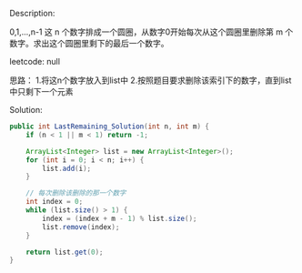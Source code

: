 Description:

0,1,...,n-1 这 n 个数字排成一个圆圈，从数字0开始每次从这个圆圈里删除第 m 个数字。求出这个圆圈里剩下的最后一个数字。
 
leetcode: null

思路： 
1.将这n个数字放入到list中 
2.按照题目要求删除该索引下的数字，直到list中只剩下一个元素

Solution:

```java
public int LastRemaining_Solution(int n, int m) {
    if (n < 1 || m < 1) return -1;

    ArrayList<Integer> list = new ArrayList<Integer>();
    for (int i = 0; i < n; i++) {
        list.add(i);
    }

    // 每次删除该删除的那一个数字
    int index = 0;
    while (list.size() > 1) {
        index = (index + m - 1) % list.size();
        list.remove(index);
    }

    return list.get(0);
}
```